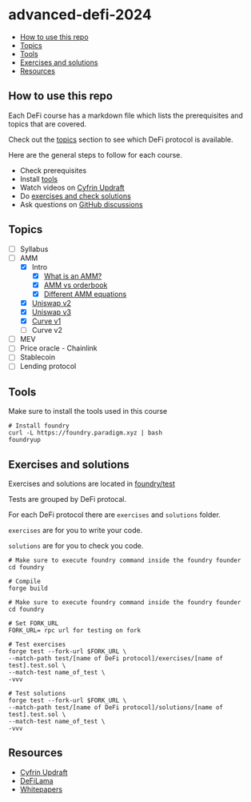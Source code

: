 # advanced-defi-2024

- [How to use this repo](#how-to-use-this-repo)
- [Topics](#topics)
- [Tools](#tools)
- [Exercises and solutions](#exercises-and-solutions)
- [Resources](#resources)

## How to use this repo

Each DeFi course has a markdown file which lists the prerequisites and topics that are covered.

Check out the [topics](#topics) section to see which DeFi protocol is available.

Here are the general steps to follow for each course.

- Check prerequisites
- Install [tools](#tools)
- Watch videos on [Cyfrin Updraft](https://updraft.cyfrin.io/)
- Do [exercises and check solutions](#exercises-and-solutions)
- Ask questions on [GitHub discussions](https://github.com/Cyfrin/advanced-defi-2024/discussions)

## Topics

- [ ] Syllabus
- [ ] AMM
  - [x] Intro
    - [x] [What is an AMM?](./topics/amm/intro/what_is_amm.md)
    - [x] [AMM vs orderbook](./topics/amm/intro/amm_order_book.md)
    - [x] [Different AMM equations](./topics/amm/intro/amm_equations.md)
  - [x] [Uniswap v2](./uniswap-v2.md)
  - [x] [Uniswap v3](./uniswap-v3.md)
  - [x] [Curve v1](./curve-v1.md)
  - [ ] Curve v2
- [ ] MEV
- [ ] Price oracle - Chainlink
- [ ] Stablecoin
- [ ] Lending protocol

## Tools

Make sure to install the tools used in this course

```shell
# Install foundry
curl -L https://foundry.paradigm.xyz | bash
foundryup
```

## Exercises and solutions

Exercises and solutions are located in [foundry/test](./foundry/test)

Tests are grouped by DeFi protocal.

For each DeFi protocol there are `exercises` and `solutions` folder.

`exercises` are for you to write your code.

`solutions` are for you to check you code.

```shell
# Make sure to execute foundry command inside the foundry founder
cd foundry

# Compile
forge build
```

```shell
# Make sure to execute foundry command inside the foundry founder
cd foundry

# Set FORK_URL
FORK_URL= rpc url for testing on fork

# Test exercises
forge test --fork-url $FORK_URL \
--match-path test/[name of DeFi protocol]/exercises/[name of test].test.sol \
--match-test name_of_test \
-vvv

# Test solutions
forge test --fork-url $FORK_URL \
--match-path test/[name of DeFi protocol]/solutions/[name of test].test.sol \
--match-test name_of_test \
-vvv
```

## Resources

- [Cyfrin Updraft](https://updraft.cyfrin.io/)
- [DeFiLama](https://defillama.com/)
- [Whitepapers](./whitepapers)
